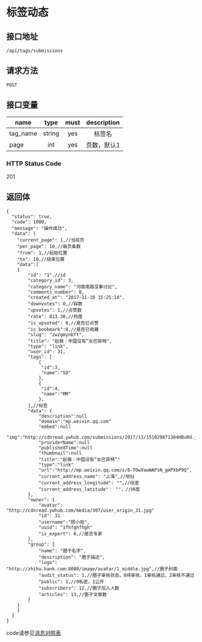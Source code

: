 # 标签动态

## 接口地址

`/api/tags/submissions`

## 请求方法

```POST ```

## 接口变量

| name     | type     | must     | description |
|----------|:--------:|:--------:|:--------:|
| tag_name  | string   | yes      | 标签名  |
| page  | int   | yes      | 页数，默认1  |

### HTTP Status Code

201

## 返回体

```json5
{
  "status": true,
  "code": 1000,
  "message": "操作成功",
  "data": [
    "current_page": 1,//当前页
    "per_page": 10,//每页条数
    "from": 1,//起始位置
    "to": 10,//结束位置
    "data":[
    {
        "id": "1",//id
        "category_id": 3,
        "category_name": "河南南路没事讨论",
        "comments_number": 0,
        "created_at": "2017-11-10 15:25:14",
        "downvotes": 0,//踩数
        "upvotes": 1,//点赞数
        "rate": 813.38,//热度
        "is_upvoted": 0,//是否已点赞
        "is_bookmark":0,//是否已收藏
        "slug": "zwzgmynbft",
        "title": "赵薇：中国没有“女巴菲特",
        "type": "link",
        "user_id": 31,
        "tags": [
            {
             "id":3,
             "name":"SD"
            },
            {
             "id":4,
             "name":"MM"
            },
        ],//标签
        "data": {
            "description":null
            "domain":"mp.weixin.qq.com"
            "embed":null
            "img":"http://cdnread.ywhub.com/submissions/2017/11/151029871304HBuRd.jpeg"
            "providerName":null
            "publishedTime":null
            "thumbnail":null
            "title":"赵薇：中国没有“女巴菲特”"
            "type":"link"
            "url":"http://mp.weixin.qq.com/s/8-TOwVawWAPsN_gmPXbP9Q",
            "current_address_name": "上海",//地址
            "current_address_longitude": "",//经度
            "current_address_latitude"： ""，//纬度
        },
        "owner": {
            "avatar": "http://cdnread.ywhub.com/media/307/user_origin_31.jpg"
            "id": 31
            "username":"顾小哈",
            "uuid": "1fhfghfhgh"
            "is_expert": 0,//是否专家
        },
        "group": {
            "name": "圈子名字",
            "description": "圈子描述",
            "logo": "http://zhihu.hank.com:8080/image/avatar/1_middle.jpg",//圈子封面
            "audit_status": 1,//圈子审核状态，0待审核，1审核通过，2审核不通过
            "public": 1,//0私密，1公开
            "subscribers": 12,//圈子加入人数
            "articles": 13,//圈子文章数
        }
    }
    ]
  ]
}
``` 

code请参见[消息对照表](消息对照表.md)
